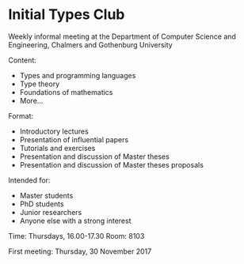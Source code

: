# Initial Types Club

Weekly informal meeting at the Department of Computer Science and Engineering, Chalmers and Gothenburg University

Content:
- Types and programming languages
- Type theory
- Foundations of mathematics
- More...

Format:
- Introductory lectures
- Presentation of influential papers
- Tutorials and exercises
- Presentation and discussion of Master theses
- Presentation and discussion of Master theses proposals

Intended for:
- Master students
- PhD students
- Junior researchers
- Anyone else with a strong interest

Time: Thursdays, 16.00-17.30
Room: 8103

First meeting: Thursday, 30 November 2017
